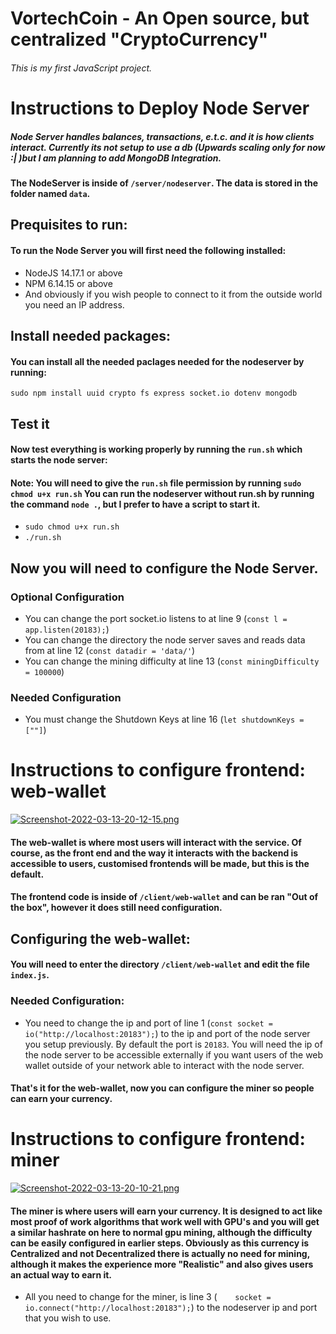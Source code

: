 # VortechCoin - An Open source, but centralized "CryptoCurrency"

###### This is my first JavaScript project.

# Instructions to Deploy Node Server
##### Node Server handles balances, transactions, e.t.c. and it is how clients interact. Currently its not setup to use a db (Upwards scaling only for now :| )but I am planning to add MongoDB Integration.


#### The NodeServer is inside of ```/server/nodeserver```. The data is stored in the folder named ```data```.

## Prequisites to run:
#### To run the Node Server you will first need the following installed:
* NodeJS 14.17.1 or above
* NPM 6.14.15 or above
* And obviously if you wish people to connect to it from the outside world you need an IP address.
## Install needed packages:
#### You can install all the needed paclages needed for the nodeserver by running:
```sudo npm install uuid crypto fs express socket.io dotenv mongodb```
## Test it
#### Now test everything is working properly by running the ```run.sh``` which starts the node server:
#### Note: You will need to give the ```run.sh``` file permission by running ```sudo chmod u+x run.sh``` You can run the nodeserver without run.sh by running the command ```node .```, but I prefer to have a script to start it.
* ```sudo chmod u+x run.sh```
* ```./run.sh```
## Now you will need to configure the Node Server.

### Optional Configuration
* You can change the port socket.io listens to at line 9 (```const l = app.listen(20183);```)
* You can change the directory the node server saves and reads data from at line 12 (```const datadir = 'data/'```)
* You can change the mining difficulty at line 13 (```const miningDifficulty = 100000```)
### Needed Configuration
* You must change the Shutdown Keys at line 16 (```let shutdownKeys = [""]```)

# Instructions to configure frontend: web-wallet

[![Screenshot-2022-03-13-20-12-15.png](https://i.postimg.cc/N0kw4Cbc/Screenshot-2022-03-13-20-12-15.png)](https://postimg.cc/06j35fLW)

#### The web-wallet is where most users will interact with the service. Of course, as the front end and the way it interacts with the backend is accessible to users, customised frontends will be made, but this is the default.
#### The frontend code is inside of ```/client/web-wallet``` and can be ran "Out of the box", however it does still need configuration.

## Configuring the web-wallet:
#### You will need to enter the directory ```/client/web-wallet``` and edit the file ```index.js```.

### Needed Configuration:
  * You need to change the ip and port of line 1 (```const socket = io("http://localhost:20183");```) to the ip and port of the node server you setup previously. By default the port is ```20183```. You will need the ip of the node server to be accessible externally if you want users of the web wallet outside of your network able to interact with the node server.
#### That's it for the web-wallet, now you can configure the miner so people can earn your currency.

# Instructions to configure frontend: miner

[![Screenshot-2022-03-13-20-10-21.png](https://i.postimg.cc/fWBRZycN/Screenshot-2022-03-13-20-10-21.png)](https://postimg.cc/23LD7z9c)

#### The miner is where users will earn your currency. It is designed to act like most proof of work algorithms that work well with GPU's and you will get a similar hashrate on here to normal gpu mining, although the difficulty can be easily configured in earlier steps. Obviously as this currency is **Centralized** and not **Decentralized** there is actually no need for mining, although it makes the experience more "Realistic" and also gives users an actual way to earn it.

* All you need to change for the miner, is line 3 (```    socket = io.connect("http://localhost:20183");```) to the nodeserver ip and port that you wish to use.
